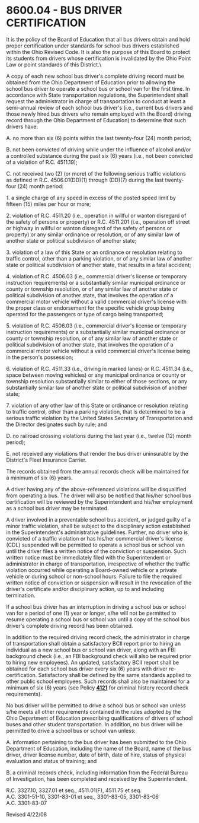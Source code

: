 8600.04 - BUS DRIVER CERTIFICATION
==================================

It is the policy of the Board of Education that all bus drivers obtain
and hold proper certification under standards for school bus drivers
established within the Ohio Revised Code. It is also the purpose of this
Board to protect its students from drivers whose certification is
invalidated by the Ohio Point Law or point standards of this District.\

A copy of each new school bus driver's complete driving record must be
obtained from the Ohio Department of Education prior to allowing the
school bus driver to operate a school bus or school van for the first
time. In accordance with State transportation regulations, the
Superintendent shall request the administrator in charge of
transportation to conduct at least a semi-annual review of each school
bus driver's (i.e., current bus drivers and those newly hired bus
drivers who remain employed with the Board) driving record through the
Ohio Department of Education) to determine that such drivers have:

A. no more than six (6) points within the last twenty-four (24) month
period;

B. not been convicted of driving while under the influence of alcohol
and/or a controlled substance during the past six (6) years (i.e., not
been convicted of a violation of R.C. 4511.19);

C. not received two (2) (or more) of the following serious traffic
violations as defined in R.C. 4506.01(DD)(1) through (DD)(7) during the
last twenty-four (24) month period:

​1. a single charge of any speed in excess of the posted speed limit by
fifteen (15) miles per hour or more;

​2. violation of R.C. 4511.20 (i.e., operation in willful or wanton
disregard of the safety of persons or property) or R.C. 4511.201 (i.e.,
operation off street or highway in willful or wanton disregard of the
safety of persons or property) or any similar ordinance or resolution,
or of any similar law of another state or political subdivision of
another state;

​3. violation of a law of this State or an ordinance or resolution
relating to traffic control, other than a parking violation, or of any
similar law of another state or political subdivision of another state,
that results in a fatal accident;

​4. violation of R.C. 4506.03 (i.e., commercial driver's license or
temporary instruction requirements) or a substantially similar municipal
ordinance or county or township resolution, or of any similar law of
another state or political subdivision of another state, that involves
the operation of a commercial motor vehicle without a valid commercial
driver's license with the proper class or endorsement for the specific
vehicle group being operated for the passengers or type of cargo being
transported;

​5. violation of R.C. 4506.03 (i.e., commercial driver's license or
temporary instruction requirements) or a substantially similar municipal
ordinance or county or township resolution, or of any similar law of
another state or political subdivision of another state, that involves
the operation of a commercial motor vehicle without a valid commercial
driver's license being in the person's possession;

​6. violation of R.C. 4511.33 (i.e., driving in marked lanes) or R.C.
4511.34 (i.e., space between moving vehicles) or any municipal ordinance
or county or township resolution substantially similar to either of
those sections, or any substantially similar law of another state or
political subdivision of another state;

​7. violation of any other law of this State or ordinance or resolution
relating to traffic control, other than a parking violation, that is
determined to be a serious traffic violation by the United States
Secretary of Transportation and the Director designates such by rule;
and

D. no railroad crossing violations during the last year (i.e., twelve
(12) month period);

E. not received any violations that render the bus driver uninsurable by
the District's Fleet Insurance Carrier.

The records obtained from the annual records check will be maintained
for a minimum of six (6) years.

A driver having any of the above-referenced violations will be
disqualified from operating a bus. The driver will also be notified that
his/her school bus certification will be reviewed by the Superintendent
and his/her employment as a school bus driver may be terminated.

A driver involved in a preventable school bus accident, or judged guilty
of a minor traffic violation, shall be subject to the disciplinary
action established in the Superintendent's administrative guidelines.
Further, no driver who is convicted of a traffic violation or has
his/her commercial driver's license (CDL) suspended will be permitted to
operate a school bus or school van until the driver files a written
notice of the conviction or suspension. Such written notice must be
immediately filed with the Superintendent or administrator in charge of
transportation, irrespective of whether the traffic violation occurred
while operating a Board-owned vehicle or a private vehicle or during
school or non-school hours. Failure to file the required written notice
of conviction or suspension will result in the revocation of the
driver's certificate and/or disciplinary action, up to and including
termination.

If a school bus driver has an interruption in driving a school bus or
school van for a period of one (1) year or longer, s/he will not be
permitted to resume operating a school bus or school van until a copy of
the school bus driver's complete driving record has been obtained.

In addition to the required driving record check, the administrator in
charge of transportation shall obtain a satisfactory BCII report prior
to hiring an individual as a new school bus or school van driver, along
with an FBI background check (i.e., an FBI background check will also be
required prior to hiring new employees). An updated, satisfactory BCII
report shall be obtained for each school bus driver every six (6) years
with driver re-certification. Satisfactory shall be defined by the same
standards applied to other public school employees. Such records shall
also be maintained for a minimum of six (6) years (see Policy
[**4121**](po4121.htm) for criminal history record check requirements).

No bus driver will be permitted to drive a school bus or school van
unless s/he meets all other requirements contained in the rules adopted
by the Ohio Department of Education prescribing qualifications of
drivers of school buses and other student transportation. In addition,
no bus driver will be permitted to drive a school bus or school van
unless:

A. information pertaining to the bus driver has been submitted to the
Ohio Department of Education, including the name of the Board, name of
the bus driver, driver license number, date of birth, date of hire,
status of physical evaluation and status of training; and

B. a criminal records check, including information from the Federal
Bureau of Investigation, has been completed and received by the
Superintendent.

R.C. 3327.10, 3327.01 et seq., 4511.01(F), 4511.75 et seq.\
 A.C. 3301-51-10, 3301-83-01 et seq., 3301-83-05, 3301-83-06\
 A.C. 3301-83-07

Revised 4/22/08
